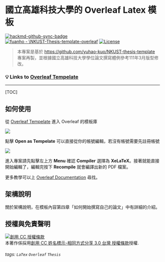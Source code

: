 國立高雄科技大學的 Overleaf Latex 模板
===


[![hackmd-github-sync-badge](https://hackmd.io/YvbffQteQ3WJQWuqZyrGYw/badge)](https://hackmd.io/YvbffQteQ3WJQWuqZyrGYw)
[![fuanho - \NKUST-Thesis-template-overleaf](https://img.shields.io/static/v1?label=&message=NKUST-Thesis-template-overleaf&color=gray&logo=github)](https://github.com/fuanho/NKUST-Thesis-template-overleaf)
[![License](https://img.shields.io/badge/License-CC_BY--SA_3.0_TW-blue)](http://creativecommons.org/licenses/by-sa/3.0/tw/ "創用 CC 姓名標示-相同方式分享 3.0 台灣 授權條款")

> 本專案是基於 https://github.com/yuhao-kuo/NKUST-thesis-template 專案再製，並根據國立高雄科技大學學位論文撰寫體例參考111年3月版型修改。


### :bulb: **Links to [Overleaf Tempelate](https://www.overleaf.com/latex/templates/nkust-thesis-overleaf/qwdpqjqnztsp)**

---

[TOC]

如何使用
---

從 [Overleaf Tempelate](https://www.overleaf.com/latex/templates/nkust-thesis-overleaf/qwdpqjqnztsp) 進入 Overleaf 的模板庫

![](https://i.imgur.com/bqnxKdn.png)

點擊 **Open as Tempelate** 可以直接從你的帳號編輯，若沒有帳號需要先註冊帳號

![](https://i.imgur.com/VM5gWse.png)


進入專案請先點擊左上方 **Menu** 確認 **Compiler** 選擇為 **XeLaTeX**。接著就能直接開始編輯了，編輯完按下 **Recompile** 就會編譯出新的 PDF 檔案。

更多教學可以上 [Overleaf Documentation](https://www.overleaf.com/learn) 尋找。


架構說明
---

關於架構說明，在模板內容第四章「如何開始撰寫自己的論文」中有詳細的介紹。

授權與免責聲明
---

<a rel="license" href="http://creativecommons.org/licenses/by-sa/3.0/tw/"><img alt="創用 CC 授權條款" style="border-width:0" src="https://i.creativecommons.org/l/by-sa/3.0/tw/88x31.png" /></a><br />本著作係採用<a rel="license" href="http://creativecommons.org/licenses/by-sa/3.0/tw/">創用 CC 姓名標示-相同方式分享 3.0 台灣 授權條款</a>授權.

###### tags: `LaTex` `Overleaf` `Thesis`
